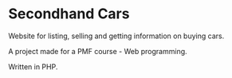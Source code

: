 # Secondhand Cars

Website for listing, selling and getting information on buying cars.

A project made for a PMF course - Web programming.

Written in PHP.
